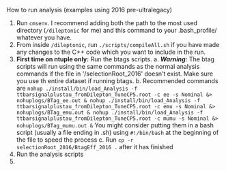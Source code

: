 How to run analysis (examples using 2016 pre-ultralegacy)
1.	Run  `cmsenv`. I recommend adding both the path to the most used directory (`/dileptonic` for me) and this command to your .bash_profile/ whatever you have.
2.	From inside `/dileptonic`, run `./scripts/compileAll.sh` if you have made any changes to the C++ code which you want to include in the run.
3.	**First time on ntuple only:** Run the btags scripts.
    a.  ***Warning:*** The btag scripts will run using the same commands as the normal analysis commands if the file in '/selectionRoot_2016' doesn’t exist. Make sure you use th entire dataset if running btags.
    b.	Recommended commands are 
    `nohup ./install/bin/load_Analysis -f ttbarsignalplustau_fromDilepton_TuneCP5.root -c ee -s Nominal &> nohuplogs/BTag_ee.out &
     nohup ./install/bin/load_Analysis -f ttbarsignalplustau_fromDilepton_TuneCP5.root -c emu -s Nominal &> nohuplogs/BTag_emu.out &
     nohup ./install/bin/load_Analysis -f ttbarsignalplustau_fromDilepton_TuneCP5.root -c mumu -s Nominal &> nohuplogs/BTag_mumu.out &`
     You might consider putting them in a bash script (usually a file ending in .sh) using `#!/bin/bash` at the beginning of the file to speed the process
    c.   Run `cp -r selectionRoot_2016/BtagEff_2016 .` after it has finished
4.	Run the analysis scripts
5.	
